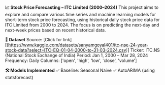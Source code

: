 **📈 Stock Price Forecasting – ITC Limited (2000–2024)**
This project aims to explore and compare various time series and machine learning models for short-term stock price forecasting, using historical daily stock price data for ITC Limited from 2000 to 2024. 
The focus is on predicting the next-day and next-week prices based on recent historical data.

**📂 Dataset**
Source: [Click for link] [(https://www.kaggle.com/datasets/sanyamgoyal401/itc-nse-24-year-stock-data?select=ITC-EQ-01-04-2000-to-31-03-2024.csv)]
Ticker: ITC.NS (National Stock Exchange of India)
Period: Jan 1, 2000 – Mar 28, 2024
Frequency: Daily
Columns: ['open', 'high', 'low', 'close', 'volume']

**🛠️ Models Implemented**
✅ Baseline: Seasonal Naive
✅ AutoARIMA (using statsforecast)



